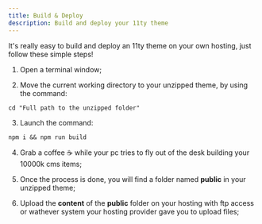 ```yaml
---
title: Build & Deploy
description: Build and deploy your 11ty theme
---
```


It's really easy to build and deploy an 11ty theme on your own hosting, just follow these simple steps!

1. Open a terminal window;

2. Move the current working directory to your unzipped theme, by using the command:

```
cd "Full path to the unzipped folder"
```

3. Launch the command:

```
npm i && npm run build
```

4. Grab a coffee ☕ while your pc tries to fly out of the desk building your 10000k cms items;

5. Once the process is done, you will find a folder named **public** in your unzipped theme;

6. Upload the **content** of the **public** folder on your hosting with ftp access or wathever system your hosting provider gave you to upload files;

